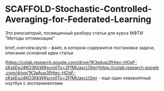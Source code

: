 # SCAFFOLD-Stochastic-Controlled-Averaging-for-Federated-Learning
Это репозиторий, посвященный разбору статьи для курса МФТИ "Методы оптимизации"

brief_overview.ipynb - файл, в котором содержится постановка задачи, описание основной идеи статьи

(https://colab.research.google.com/drive/1K3eAup3fHtec-HOgF-xKskEgJ4KO3KkW#scrollTo=2FfMUaxcU3mr)https://colab.research.google.com/drive/1K3eAup3fHtec-HOgF-xKskEgJ4KO3KkW#scrollTo=2FfMUaxcU3mr - еще один невероятный ноутбук с экспериментами
